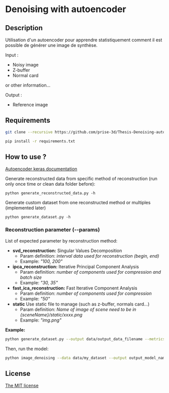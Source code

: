 # Denoising with autoencoder

## Description

Utilisation d'un autoencoder pour apprendre statistiquement comment il est possible de générer une image de synthèse.

Input : 
- Noisy image
- Z-buffer
- Normal card

or other information...

Output :
- Reference image

## Requirements

```bash
git clone --recursive https://github.com/prise-3d/Thesis-Denoising-autoencoder.git XXXXX
```

```bash
pip install -r requirements.txt
```

## How to use ?

[Autoencoder keras documentation](https://blog.keras.io/building-autoencoders-in-keras.html)

Generate reconstructed data from specific method of reconstruction (run only once time or clean data folder before):
```
python generate_reconstructed_data.py -h
```

Generate custom dataset from one reconstructed method or multiples (implemented later)
```
python generate_dataset.py -h
```

### Reconstruction parameter (--params)

List of expected parameter by reconstruction method:
- **svd_reconstruction:** Singular Values Decomposition
  - Param definition: *interval data used for reconstruction (begin, end)*
  - Example: *"100, 200"*
- **ipca_reconstruction:** Iterative Principal Component Analysis
  - Param definition: *number of components used for compression and batch size*
  - Example: *"30, 35"*
- **fast_ica_reconstruction:**  Fast Iterative Component Analysis
  - Param definition: *number of components used for compression*
  - Example: *"50"*
- **static** Use static file to manage (such as z-buffer, normals card...)
  - Param definition: *Name of image of scene need to be in {sceneName}/static/xxxx.png*
  - Example: *"img.png"*

**__Example:__**
```bash
python generate_dataset.py --output data/output_data_filename --metrics "svd_reconstruction, ipca_reconstruction, fast_ica_reconstruction" --renderer "maxwell" --scenes "A, D, G, H" --params "100, 200 :: 50, 10 :: 50" --nb_zones 10 --random 1 --only_noisy 1
```

Then, run the model:
```bash
python image_denoising --data data/my_dataset --output output_model_name
```

## License

[The MIT license](https://github.com/prise-3d/Thesis-NoiseDetection-metrics/blob/master/LICENSE)
